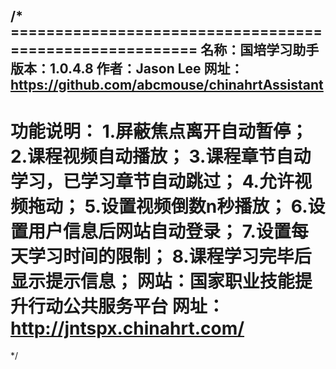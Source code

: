 /*	========================================================
  名称：国培学习助手
  版本：1.0.4.8
  作者：Jason Lee
  网址：https://github.com/abcmouse/chinahrtAssistant
  --------------------------------------------------------
  功能说明：
      1.屏蔽焦点离开自动暂停；
      2.课程视频自动播放；
      3.课程章节自动学习，已学习章节自动跳过；
      4.允许视频拖动；
      5.设置视频倒数n秒播放；
      6.设置用户信息后网站自动登录；
      7.设置每天学习时间的限制；
      8.课程学习完毕后显示提示信息；
      网站：国家职业技能提升行动公共服务平台
      网址：http://jntspx.chinahrt.com/
  ========================================================
*/
